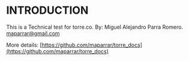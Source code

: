 # INTRODUCTION

This is a Technical test for torre.co. By: Miguel Alejandro Parra Romero. maparrar@gmail.com

More details: [https://github.com/maparrar/torre_docs](https://github.com/maparrar/torre_docs)
